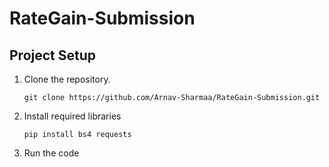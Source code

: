 # RateGain-Submission

## **Project Setup**

1. Clone the repository.
   ```
   git clone https://github.com/Arnav-Sharmaa/RateGain-Submission.git
   ```
2. Install required libraries
    ```
    pip install bs4 requests
    ```
3. Run the code
